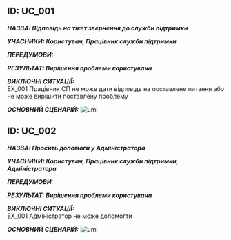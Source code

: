 <h2>ID: UС_001</h2>
      
***НАЗВА: Відповідь на тікет звернення до служби підтримки***
    
***УЧАСНИКИ: Користувач, Працівник служби підтримки***

***ПЕРЕДУМОВИ:***

***РЕЗУЛЬТАТ: Вирішення проблеми користувача***

***ВИКЛЮЧНІ СИТУАЦІЇ:***  
EX_001 Працівник СП не може дати відповідь на поставлене питання або не може вирішити поставлену проблему

***ОСНОВНИЙ СЦЕНАРІЙ:***
![uml](http://www.plantuml.com/plantuml/png/bP4_IWD16CNxESLt0KLR2qdZ7Un4CAYW4UBOnrrG2ubDM464a1jCGbQ7Q2PNUEz6lW-hu3Psix_tPz_kz6xZwJ3UNLy5lA5mXCnxLgonGEBZpY6cOeaFR4JMo5XXXgaT66QiX1JXc1DJff7MiZ9y6ZPA5SpnXHRVCet3u2RsRNXvVX6LVPVu8J5xWnqTd-pjX-utQK77BbNySPlR3KlHYM4XOOaDok-9poPNCYTUXAIOnWcs3hCZFQpvOZhCKLGXEcB39zPgtFuarhl_7VogtfLp9rj_BFJwWpDTmGy0)

<h2>ID: UС_002</h2>
      
***НАЗВА: Просить допомоги у Адміністратора***
    
***УЧАСНИКИ: Користувач, Працівник служби підтримки, Адміністратора***

***ПЕРЕДУМОВИ:***

***РЕЗУЛЬТАТ: Вирішення проблеми користувача***

***ВИКЛЮЧНІ СИТУАЦІЇ:***  
EX_001 Адміністратор не може допомогти

***ОСНОВНИЙ СЦЕНАРІЙ:***
![uml](http://www.plantuml.com/plantuml/png/bLDDIiD06Dtd5Dy55Dswa6wyWpiHB2feXHhtjG5_GAgBKa64qXjCOsE7saolyBuR-JuQ0y4cqDLCtfltas-IrcrysetlhgyYV21e3rxljQy9KZXzt3d4c9ZJ1nqHoU6nm0HZEH1Cj4-84XteKAWPaSkqBvWBLbG5JF6334iU6aIRZHYm8PRk_quBB9VxJ30ZDHIaP6TO8Qnt-cAq4qFC3OvQAs0QWjuWFkJwAjnC4Ggxb5HFH_ga2MshtJNPhQ_-nlWbqPnY2mnsRhqsl0BzhQ3rOMLQ16jiOy8Nl6Z2TbNZqfOhwpJ4rbqOwmoRXpQ7gvbHytYYpatSbkxb-KNCa4zItwGyKagFZa_szhU-UMH4i_AIY_HdGaMlIWDueM5fXFJFIfDjaz_Xi33SaCet7RNQdJF-9By0)
